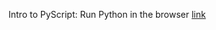 Intro to PyScript: Run Python in the browser
[link](https://blog.logrocket.com/pyscript-run-python-browser/)

